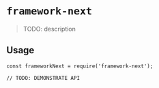 # `framework-next`

> TODO: description

## Usage

```
const frameworkNext = require('framework-next');

// TODO: DEMONSTRATE API
```
